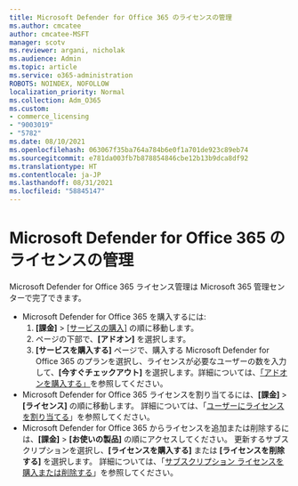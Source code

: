 ```yaml
---
title: Microsoft Defender for Office 365 のライセンスの管理
ms.author: cmcatee
author: cmcatee-MSFT
manager: scotv
ms.reviewer: argani, nicholak
ms.audience: Admin
ms.topic: article
ms.service: o365-administration
ROBOTS: NOINDEX, NOFOLLOW
localization_priority: Normal
ms.collection: Adm_O365
ms.custom:
- commerce_licensing
- "9003019"
- "5782"
ms.date: 08/10/2021
ms.openlocfilehash: 063067f35ba764a784b6e0f1a701de923c89eb74
ms.sourcegitcommit: e781da003fb7b878854846cbe12b13b9dca8df92
ms.translationtype: HT
ms.contentlocale: ja-JP
ms.lasthandoff: 08/31/2021
ms.locfileid: "58845147"
---
```

# <a name="microsoft-defender-for-office-365-license-management"></a>Microsoft Defender for Office 365 のライセンスの管理

Microsoft Defender for Office 365 ライセンス管理は Microsoft 365 管理センターで完了できます。

- Microsoft Defender for Office 365 を購入するには:
    1. **[課金]** > [[サービスの購入]](https://go.microsoft.com/fwlink/p/?linkid=868433) の順に移動します。
    2. ページの下部で、**[アドオン]** を選択します。
    3. **[サービスを購入する]** ページで、購入する Microsoft Defender for Office 365 のプランを選択し、ライセンスが必要なユーザーの数を入力して、**[今すぐチェックアウト]** を選択します。詳細については、[「アドオンを購入する」](https://docs.microsoft.com/microsoft-365/commerce/buy-or-edit-an-add-on)を参照してください。
- Microsoft Defender for Office 365 ライセンスを割り当てるには、**[課金]**  >  **[ライセンス]** の順に移動します。 詳細については、「[ユーザーにライセンスを割り当てる](https://docs.microsoft.com/microsoft-365/admin/manage/assign-licenses-to-users)」を参照してください。
- Microsoft Defender for Office 365 からライセンスを追加または削除するには、**[課金]**  >  **[お使いの製品]** の順にアクセスしてください。 更新するサブスクリプションを選択し、**[ライセンスを購入する]** または **[ライセンスを削除する]** を選択します。 詳細については、「[サブスクリプション ライセンスを購入または削除する](https://docs.microsoft.com/microsoft-365/commerce/licenses/buy-licenses)」を参照してください。